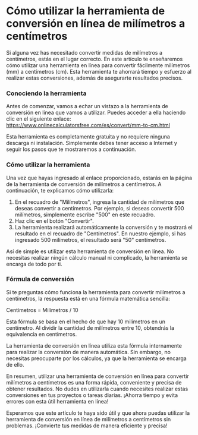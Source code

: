 Cómo utilizar la herramienta de conversión en línea de milímetros a centímetros
===============================================================================

Si alguna vez has necesitado convertir medidas de milímetros a centímetros, estás en el lugar correcto. En este artículo te enseñaremos cómo utilizar una herramienta en línea para convertir fácilmente milímetros (mm) a centímetros (cm). Esta herramienta te ahorrará tiempo y esfuerzo al realizar estas conversiones, además de asegurarte resultados precisos.

### Conociendo la herramienta

Antes de comenzar, vamos a echar un vistazo a la herramienta de conversión en línea que vamos a utilizar. Puedes acceder a ella haciendo clic en el siguiente enlace: <https://www.onlinecalculatorsfree.com/es/convert/mm-to-cm.html>

Esta herramienta es completamente gratuita y no requiere ninguna descarga ni instalación. Simplemente debes tener acceso a Internet y seguir los pasos que te mostraremos a continuación.

### Cómo utilizar la herramienta

Una vez que hayas ingresado al enlace proporcionado, estarás en la página de la herramienta de conversión de milímetros a centímetros. A continuación, te explicamos cómo utilizarla:

1. En el recuadro de "Milímetros", ingresa la cantidad de milímetros que deseas convertir a centímetros. Por ejemplo, si deseas convertir 500 milímetros, simplemente escribe "500" en este recuadro.
2. Haz clic en el botón "Convertir".
3. La herramienta realizará automáticamente la conversión y te mostrará el resultado en el recuadro de "Centímetros". En nuestro ejemplo, si has ingresado 500 milímetros, el resultado será "50" centímetros.

Así de simple es utilizar esta herramienta de conversión en línea. No necesitas realizar ningún cálculo manual ni complicado, la herramienta se encarga de todo por ti.

### Fórmula de conversión

Si te preguntas cómo funciona la herramienta para convertir milímetros a centímetros, la respuesta está en una fórmula matemática sencilla:

Centímetros = Milímetros / 10

Esta fórmula se basa en el hecho de que hay 10 milímetros en un centímetro. Al dividir la cantidad de milímetros entre 10, obtendrás la equivalencia en centímetros.

La herramienta de conversión en línea utiliza esta fórmula internamente para realizar la conversión de manera automática. Sin embargo, no necesitas preocuparte por los cálculos, ya que la herramienta se encarga de ello.

En resumen, utilizar una herramienta de conversión en línea para convertir milímetros a centímetros es una forma rápida, conveniente y precisa de obtener resultados. No dudes en utilizarla cuando necesites realizar estas conversiones en tus proyectos o tareas diarias. ¡Ahorra tiempo y evita errores con esta útil herramienta en línea!

Esperamos que este artículo te haya sido útil y que ahora puedas utilizar la herramienta de conversión en línea de milímetros a centímetros sin problemas. ¡Convierte tus medidas de manera eficiente y precisa!